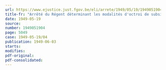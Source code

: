 ```yaml
---
url: https://www.ejustice.just.fgov.be/eli/arrete/1949/05/19/1949051904/justel
title-fr: "Arrêté du Régent déterminant les modalités d'octroi de subsides à charge du fonds destiné à intensifier la lutte contre la tuberculose"
date: 1949-05-19
source:
number: 1949051904
page: 5049
case: 1949-05-19/04
publication: 1949-06-03
starts:
modifies:
pdf-original:
pdf-consolidated:
---
```


